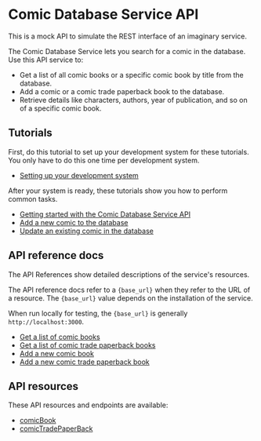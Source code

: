 # Comic Database Service API

This is a mock API to simulate the REST interface of an imaginary service.

The Comic Database Service lets you search for a comic in the database. Use this API service to:
- Get a list of all comic books or a specific comic book by title from the database.
- Add a comic or a comic trade paperback book to the database.
- Retrieve details like characters, authors, year of publication, and so on of a specific comic book. 

## Tutorials

First, do this tutorial to set up your development system for these tutorials. You only have to do this one time per development system.

* [Setting up your development system](https://github.com/KusumaKrish15/Comic-Database-Service/blob/main/docs/tutorials/dev-env.md)

After your system is ready, these tutorials show you how to perform common tasks.
- [Getting started with the Comic Database Service API](https://github.com/KusumaKrish15/Comic-Database-Service/blob/main/docs/tutorials/Getting_started.md)
- [Add a new comic to the database](https://github.com/KusumaKrish15/Comic-Database-Service/blob/main/docs/tutorials/Add_a_new_comic.md)
- [Update an existing comic in the database](https://github.com/KusumaKrish15/Comic-Database-Service/blob/main/docs/tutorials/Update_a_comic.md)

## API reference docs

The API References show detailed descriptions of the service's resources.

The API reference docs refer to a `{base_url}` when they
refer to the URL of a resource. The `{base_url}` value depends
on the installation of the service.

When run locally for testing, the `{base_url}` is
generally `http://localhost:3000`.

- [Get a list of comic books](https://github.com/KusumaKrish15/Comic-Database-Service/blob/main/docs/api/Get-comics.md)
- [Get a list of comic trade paperback books](https://github.com/KusumaKrish15/Comic-Database-Service/blob/main/docs/api/Get-comics-paperback.md)
- [Add a new comic book](https://github.com/KusumaKrish15/Comic-Database-Service/blob/main/docs/api/Post-comic.md)
- [Add a new comic trade paperback book](https://github.com/KusumaKrish15/Comic-Database-Service/blob/main/docs/api/Post-comic-paperback.md)

## API resources

These API resources and endpoints are available:
- [comicBook](https://github.com/KusumaKrish15/Comic-Database-Service/blob/main/docs/api/comicBook.md)
- [comicTradePaperBack](https://github.com/KusumaKrish15/Comic-Database-Service/blob/main/docs/api/comicTradePaperBack.md)
